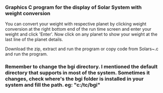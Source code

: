 
<h3>Graphics C program for the display of Solar System with weight conversion</h3>
<p>You can convert your weight with respective planet by clicking weight conversion at the right bottom end of the run time screen and enter your weight and click 'Enter'. Now click on any planet to show your weight at the last line of the planet details.</>
<p>Download the zip, extract and run the program or copy code from Solars~.c and run the program.</p>
<h3>Remember to change the bgi directory. I mentioned the default directory that supports in most of the system. Sometimes it changes, check where's the bgi folder is installed in your system and fill the path. eg: "c:/tc/bgi"</h3>
